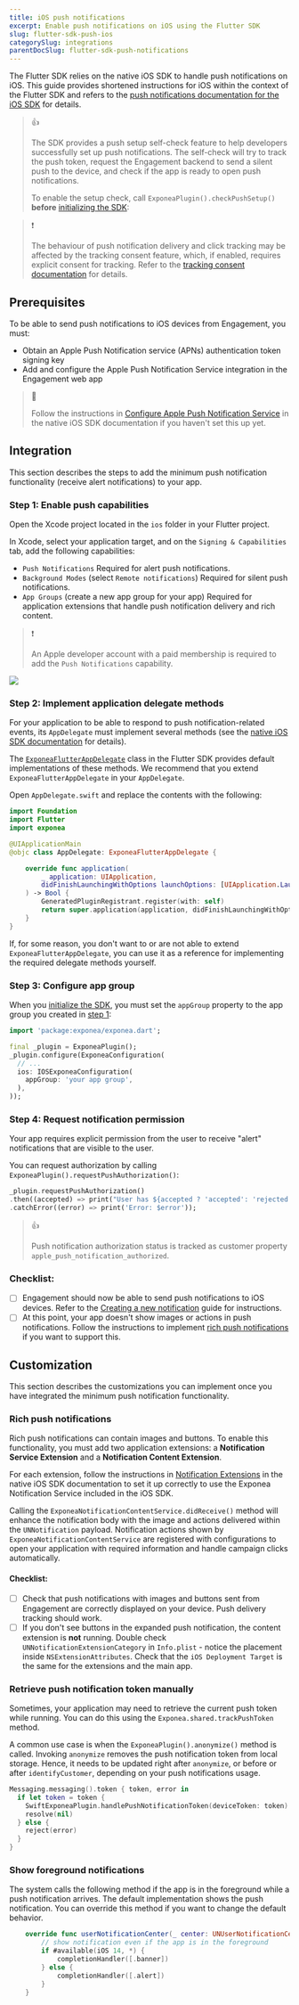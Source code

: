 ```yaml
---
title: iOS push notifications
excerpt: Enable push notifications on iOS using the Flutter SDK
slug: flutter-sdk-push-ios
categorySlug: integrations
parentDocSlug: flutter-sdk-push-notifications
---
```


The Flutter SDK relies on the native iOS SDK to handle push notifications on iOS. This guide provides shortened instructions for iOS within the context of the Flutter SDK and refers to the [push notifications documentation for the iOS SDK](https://documentation.bloomreach.com/engagement/docs/ios-sdk-push-notifications) for details.

> 👍
>
> The SDK provides a push setup self-check feature to help developers successfully set up push notifications. The self-check will try to track the push token, request the Engagement backend to send a silent push to the device, and check if the app is ready to open push notifications.
>
> To enable the setup check, call `ExponeaPlugin().checkPushSetup()` **before** [initializing the SDK](https://documentation.bloomreach.com/engagement/docs/flutter-sdk-setup#initialize-the-sdk):

> ❗️
>
> The behaviour of push notification delivery and click tracking may be affected by the tracking consent feature, which, if enabled, requires explicit consent for tracking. Refer to the [tracking consent documentation](https://documentation.bloomreach.com/engagement/docs/flutter-sdk-tracking-consent) for details.

## Prerequisites

To be able to send push notifications to iOS devices from Engagement, you must:

- Obtain an Apple Push Notification service (APNs) authentication token signing key
- Add and configure the Apple Push Notification Service integration in the Engagement web app

> 📘
>
> Follow the instructions in [Configure Apple Push Notification Service](https://documentation.bloomreach.com/engagement/docs/ios-sdk-configure-apns) in the native iOS SDK documentation if you haven't set this up yet.

## Integration

This section describes the steps to add the minimum push notification functionality (receive alert notifications) to your app.

### Step 1: Enable push capabilities

Open the Xcode project located in the `ios` folder in your Flutter project.

In Xcode, select your application target, and on the `Signing & Capabilities` tab, add the following capabilities:

- `Push Notifications`
   Required for alert push notifications.
- `Background Modes` (select `Remote notifications`)
   Required for silent push notifications.
- `App Groups` (create a new app group for your app)
   Required for application extensions that handle push notification delivery and rich content.

> ❗️
>
> An Apple developer account with a paid membership is required to add the `Push Notifications` capability.

![](https://raw.githubusercontent.com/exponea/exponea-flutter-sdk/main/Documentation/images/ios-capabilities.png)

### Step 2: Implement application delegate methods

For your application to be able to respond to push notification-related events, its `AppDelegate` must implement several methods (see the [native iOS SDK documentation](https://documentation.bloomreach.com/engagement/docs/ios-sdk-push-notifications#step-3-implement-application-delegate-methods) for details).

The [`ExponeaFlutterAppDelegate`](https://github.com/exponea/exponea-flutter-sdk/blob/main/ios/Classes/ExponeaFlutterAppDelegate.swift) class in the Flutter SDK provides default implementations of these methods. We recommend that you extend `ExponeaFlutterAppDelegate` in your `AppDelegate`. 

Open `AppDelegate.swift` and replace the contents with the following:

```swift
import Foundation
import Flutter
import exponea

@UIApplicationMain
@objc class AppDelegate: ExponeaFlutterAppDelegate {

    override func application(
        _ application: UIApplication,
        didFinishLaunchingWithOptions launchOptions: [UIApplication.LaunchOptionsKey: Any]?
    ) -> Bool {
        GeneratedPluginRegistrant.register(with: self)
        return super.application(application, didFinishLaunchingWithOptions: launchOptions)
    }
}
```

If, for some reason, you don't want to or are not able to extend `ExponeaFlutterAppDelegate`, you can use it as a reference for implementing the required delegate methods yourself.

### Step 3: Configure app group

When you [initialize the SDK](https://documentation.bloomreach.com/engagement/docs/ios-sdk-setup#initialize-the-sdk), you must set the `appGroup` property to the app group you created in [step 1](#step-1-enable-push-capabilities):

```dart
import 'package:exponea/exponea.dart';

final _plugin = ExponeaPlugin();
_plugin.configure(ExponeaConfiguration(
  // ...
  ios: IOSExponeaConfiguration(
    appGroup: 'your app group',
  ),
));
```

### Step 4: Request notification permission

Your app requires explicit permission from the user to receive "alert" notifications that are visible to the user. 

You can request authorization by calling `ExponeaPlugin().requestPushAuthorization()`:

```dart
_plugin.requestPushAuthorization()
.then((accepted) => print("User has ${accepted ? 'accepted': 'rejected'} push notifications."))
.catchError((error) => print('Error: $error'));
```

> 👍
>
> Push notification authorization status is tracked as customer property `apple_push_notification_authorized`.

### Checklist:

 - [ ] Engagement should now be able to send push notifications to iOS devices. Refer to the [Creating a new notification](https://documentation.bloomreach.com/engagement/docs/mobile-push-notifications#creating-a-new-notification) guide for instructions.
 - [ ] At this point, your app doesn't show images or actions in push notifications. Follow the instructions to implement [rich push notifications](#rich-push-notifications) if you want to support this.

## Customization

This section describes the customizations you can implement once you have integrated the minimum push notification functionality.

### Rich push notifications

Rich push notifications can contain images and buttons. To enable this functionality, you must add two application extensions: a **Notification Service Extension** and a **Notification Content Extension**.

For each extension, follow the instructions in [Notification Extensions](https://documentation.bloomreach.com/engagement/docs/ios-sdk-notification-extensions) in the native iOS SDK documentation to set it up correctly to use the Exponea Notification Service included in the iOS SDK.

Calling the `ExponeaNotificationContentService.didReceive()` method will enhance the notification body with the image and actions delivered within the `UNNotification` payload. Notification actions shown by `ExponeaNotificationContentService` are registered with configurations to open your application with required information and handle campaign clicks automatically.

#### Checklist:
 - [ ] Check that push notifications with images and buttons sent from Engagement are correctly displayed on your device. Push delivery tracking should work.
 - [ ] If you don't see buttons in the expanded push notification, the content extension is **not** running. Double check `UNNotificationExtensionCategory` in `Info.plist` - notice the placement inside `NSExtensionAttributes`. Check that the `iOS Deployment Target` is the same for the extensions and the main app.

### Retrieve push notification token manually

Sometimes, your application may need to retrieve the current push token while running. You can do this using the `Exponea.shared.trackPushToken` method.

A common use case is when the `ExponeaPlugin().anonymize()` method is called. Invoking `anonymize` removes the push notification token from local storage. Hence, it needs to be updated right after `anonymize`, or before or after `identifyCustomer`, depending on your push notifications usage.

``` swift
Messaging.messaging().token { token, error in
  if let token = token {
    SwiftExponeaPlugin.handlePushNotificationToken(deviceToken: token)
    resolve(nil)
  } else {
    reject(error)
  }
}
```

### Show foreground notifications

The system calls the following method if the app is in the foreground while a push notification arrives. The default implementation shows the push notification. You can override this method if you want to change the default behavior.

```swift
    override func userNotificationCenter(_ center: UNUserNotificationCenter, willPresent notification: UNNotification, withCompletionHandler completionHandler: @escaping (UNNotificationPresentationOptions) -> Void) {
        // show notification even if the app is in the foreground
        if #available(iOS 14, *) {
            completionHandler([.banner])
        } else {
            completionHandler([.alert])
        }
    }
```
